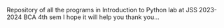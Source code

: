 Repository of all the programs in Introduction to Python lab at JSS 
2023-2024 BCA 4th sem
I hope it will help you
thank you...
